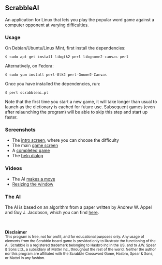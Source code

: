 ## ScrabbleAI

An application for Linux that lets you play the popular word game against a computer opponent at varying difficulties.

### Usage

On Debian/Ubuntu/Linux Mint, first install the dependencies:

    $ sudo apt-get install libgtk2-perl libgnome2-canvas-perl

Alternatively, on Fedora:

    $ sudo yum install perl-Gtk2 perl-Gnome2-Canvas

Once you have installed the dependencies, run:

    $ perl scrabbleai.pl

Note that the first time you start a new game, it will take longer than usual to launch as the dictionary is cached for future use. Subsequent games (even after relaunching the program) will be able to skip this step and start up faster.

### Screenshots

* The [intro screen](http://apikler.github.io/ScrabbleAI/intro_screen.png), where you can choose the difficulty
* The main [game screen](http://apikler.github.io/ScrabbleAI/game_screen.png)
* A [completed game](http://apikler.github.io/ScrabbleAI/finished_game.png)
* The [help dialog](http://apikler.github.io/ScrabbleAI/help_dialog.png)

### Videos

* The AI [makes a move](http://apikler.github.io/ScrabbleAI/ai_move.html)
* [Resizing the window](http://apikler.github.io/ScrabbleAI/resize.html)

### The AI

The AI is based on an algorithm from a paper written by Andrew W. Appel and Guy J. Jacobson, which you can find [here](http://www.cs.cmu.edu/afs/cs/academic/class/15451-s06/www/lectures/scrabble.pdf).

<br /><br />
<b>Disclaimer</b><br />
<sub>
This program is free, not for profit, and for educational purposes only. Any usage of elements from the Scrabble board game is provided only to illustrate the functioning of the AI. Scrabble is a registered trademark belonging to Hasbro Inc in the US, and to J.W. Spear & Sons Ltd., a subsidiary of Mattel Inc., throughout the rest of the world. Neither the author nor this program are affiliated with the Scrabble Crossword Game, Hasbro, Spear & Sons, or Mattel in any fashion.
</sub>
